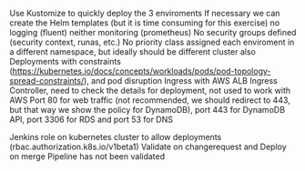 


Use Kustomize to quickly deploy the 3 enviroments
If necessary we can create the Helm templates (but it is time consuming for this exercise)
no logging (fluent) neither monitoring (prometheus)
No security groups defined (security context, runas, etc.)
No priority class assigned
each enviroment in a different namespace, but ideally should be different cluster also
Deployments with constraints (https://kubernetes.io/docs/concepts/workloads/pods/pod-topology-spread-constraints/), and pod disruption 
Ingress with AWS ALB Ingress Controller, need to check the details for deployment, not used to work with AWS
Port 80 for web traffic (not recommended, we should redirect to 443, but that way we show the policy for DynamoDB), port 443 for DynamoDB API, port 3306 for RDS and port 53 for DNS




Jenkins role on kubernetes cluster to allow deployments (rbac.authorization.k8s.io/v1beta1)
Validate on changerequest and Deploy on merge
Pipeline has not been validated